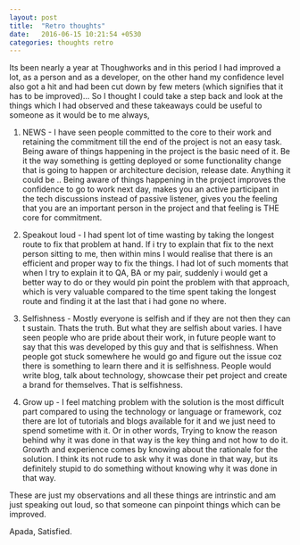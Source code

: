 ```yaml
---
layout: post
title:  "Retro thoughts"
date:   2016-06-15 10:21:54 +0530
categories: thoughts retro
---
```


Its been nearly a year at Thoughworks and in this period I had improved a lot, as a person and as a developer, on the other hand my confidence level also got a hit and had been cut down by few meters (which signifies that it has to be improved)... So I thought I could take a step back and look at the things which I had observed and these takeaways could be useful to someone as it would be to me always,

1. NEWS - I have seen people committed to the core to their work and retaining the commitment till the end of the project is not an easy task. Being aware of things happening in the project is the basic need of it. Be it the way something is getting deployed or some functionality change that is going to happen or architecture decision, release date. Anything it could be .. Being aware of things happening in the project improves the confidence to go to work next day, makes you an active participant in the tech discussions instead of passive listener, gives you the feeling that you are an important person in the project and that feeling is THE core for commitment.

2. Speakout loud - I had spent lot of time wasting by taking the longest route to fix that problem at hand. If i try to explain that fix to the next person sitting to me, then within mins I would realise that there is an efficient and proper way to fix the things. I had lot of such moments that when I try to explain it to QA, BA or my pair, suddenly i would get a better way to do or they would pin point the problem with that approach, which is very valuable compared to the time spent taking the longest route and finding it at the last that i had gone no where.

3. Selfishness - Mostly everyone is selfish and if they are not then they can t sustain. Thats the truth. But what they are selfish about varies. I have seen people who are pride about their work, in future people want to say that this was developed by this guy and that is selfishness. When people got stuck somewhere he would go and figure out the issue coz there is something to learn there and it is selfishness. People would write blog, talk about technology, showcase their pet project and create a brand for themselves. That is selfishness. 

4. Grow up - I feel matching problem with the solution is the most difficult part compared to using the technology or language or framework, coz there are lot of tutorials and blogs available for it and we just need to spend sometime with it. Or in other words, Trying to know the reason behind why it was done in that way is the key thing and not how to do it. Growth and experience comes by knowing about the rationale for the solution. I think its not rude to ask why it was done in that way, but its definitely stupid to do something without knowing why it was done in that way.

These are just my observations and all these things are intrinstic and am just speaking out loud, so that someone can pinpoint things which can be improved. 

Apada, Satisfied.

 
